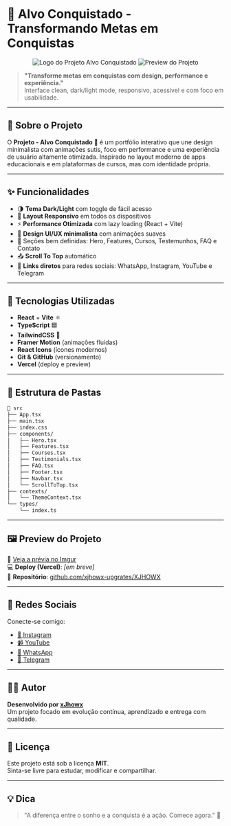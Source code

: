 # 🎯 Alvo Conquistado - Transformando Metas em Conquistas

<p align="center">
  <img src="https://i.imgur.com/0qelmnh.png" alt="Logo do Projeto Alvo Conquistado" />

  <img src="https://i.imgur.com/Y9OmPAP.png" alt="Preview do Projeto" />
</p>

> **"Transforme metas em conquistas com design, performance e experiência."**  
> Interface clean, dark/light mode, responsivo, acessível e com foco em usabilidade.

---

## 📌 Sobre o Projeto

O **Projeto - Alvo Conquistado 🎯** é um portfólio interativo que une design minimalista com animações sutis, foco em performance e uma experiência de usuário altamente otimizada. Inspirado no layout moderno de apps educacionais e em plataformas de cursos, mas com identidade própria.

---

## ✨ Funcionalidades

- 🌗 **Tema Dark/Light** com toggle de fácil acesso
- 📱 **Layout Responsivo** em todos os dispositivos
- ⚡ **Performance Otimizada** com lazy loading (React + Vite)
- 🎨 **Design UI/UX minimalista** com animações suaves
- 🧠 Seções bem definidas: Hero, Features, Cursos, Testemunhos, FAQ e Contato
- 📤 **Scroll To Top** automático
- 📲 **Links diretos** para redes sociais: WhatsApp, Instagram, YouTube e Telegram

---

## 🚀 Tecnologias Utilizadas

- **React** + **Vite** ⚛️
- **TypeScript** 🟦
- **TailwindCSS** 💨
- **Framer Motion** (animações fluidas)
- **React Icons** (ícones modernos)
- **Git & GitHub** (versionamento)
- **Vercel** (deploy e preview)

---

## 📂 Estrutura de Pastas

```bash
📁 src
├── App.tsx
├── main.tsx
├── index.css
├── components/
│   ├── Hero.tsx
│   ├── Features.tsx
│   ├── Courses.tsx
│   ├── Testimonials.tsx
│   ├── FAQ.tsx
│   ├── Footer.tsx
│   ├── Navbar.tsx
│   └── ScrollToTop.tsx
├── contexts/
│   └── ThemeContext.tsx
└── types/
    └── index.ts
```

---

## 🖼️ Preview do Projeto

🔗 [Veja a prévia no Imgur](https://imgur.com/a/QKl6MZj)  
💻 **Deploy (Vercel)**: _[em breve]_  
🧠 **Repositório**: [github.com/xjhowx-upgrates/XJHOWX](https://github.com/xjhowx-upgrates/XJHOWX)

---

## 📱 Redes Sociais

Conecte-se comigo:

- [📸 Instagram](https://instagram.com/seu_user)
- [📹 YouTube](https://youtube.com/@seu_user)
- [💬 WhatsApp](https://wa.me/seu_numero)
- [📨 Telegram](https://t.me/seu_user)

---

## 🧑‍💻 Autor

**Desenvolvido por [xJhowx](https://github.com/xjhowx-upgrates)**  
Um projeto focado em evolução contínua, aprendizado e entrega com qualidade.

---

## 📝 Licença

Este projeto está sob a licença **MIT**.  
Sinta-se livre para estudar, modificar e compartilhar.

---

## 💡 Dica

> "A diferença entre o sonho e a conquista é a ação. Comece agora." 🚀



